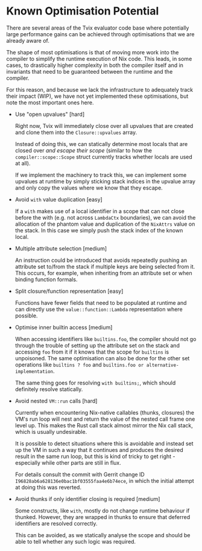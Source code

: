 Known Optimisation Potential
============================

There are several areas of the Tvix evaluator code base where
potentially large performance gains can be achieved through
optimisations that we are already aware of.

The shape of most optimisations is that of moving more work into the
compiler to simplify the runtime execution of Nix code. This leads, in
some cases, to drastically higher complexity in both the compiler
itself and in invariants that need to be guaranteed between the
runtime and the compiler.

For this reason, and because we lack the infrastructure to adequately
track their impact (WIP), we have not yet implemented these
optimisations, but note the most important ones here.

* Use "open upvalues" [hard]

  Right now, Tvix will immediately close over all upvalues that are
  created and clone them into the `Closure::upvalues` array.

  Instead of doing this, we can statically determine most locals that
  are closed over *and escape their scope* (similar to how the
  `compiler::scope::Scope` struct currently tracks whether locals are
  used at all).

  If we implement the machinery to track this, we can implement some
  upvalues at runtime by simply sticking stack indices in the upvalue
  array and only copy the values where we know that they escape.

* Avoid `with` value duplication [easy]

  If a `with` makes use of a local identifier in a scope that can not
  close before the with (e.g. not across `LambdaCtx` boundaries), we
  can avoid the allocation of the phantom value and duplication of the
  `NixAttrs` value on the stack. In this case we simply push the stack
  index of the known local.

* Multiple attribute selection [medium]

  An instruction could be introduced that avoids repeatedly pushing an
  attribute set to/from the stack if multiple keys are being selected
  from it. This occurs, for example, when inheriting from an attribute
  set or when binding function formals.

* Split closure/function representation [easy]

  Functions have fewer fields that need to be populated at runtime and
  can directly use the `value::function::Lambda` representation where
  possible.

* Optimise inner builtin access [medium]

  When accessing identifiers like `builtins.foo`, the compiler should
  not go through the trouble of setting up the attribute set on the
  stack and accessing `foo` from it if it knows that the scope for
  `builtins` is unpoisoned. The same optimisation can also be done
  for the other set operations like `builtins ? foo` and
  `builtins.foo or alternative-implementation`.

  The same thing goes for resolving `with builtins;`, which should
  definitely resolve statically.

* Avoid nested `VM::run` calls [hard]

  Currently when encountering Nix-native callables (thunks, closures)
  the VM's run loop will nest and return the value of the nested call
  frame one level up. This makes the Rust call stack almost mirror the
  Nix call stack, which is usually undesirable.

  It is possible to detect situations where this is avoidable and
  instead set up the VM in such a way that it continues and produces
  the desired result in the same run loop, but this is kind of tricky
  to get right - especially while other parts are still in flux.

  For details consult the commit with Gerrit change ID
  `I96828ab6a628136e0bac1bf03555faa4e6b74ece`, in which the initial
  attempt at doing this was reverted.

* Avoid thunks if only identifier closing is required [medium]

  Some constructs, like `with`, mostly do not change runtime behaviour
  if thunked. However, they are wrapped in thunks to ensure that
  deferred identifiers are resolved correctly.

  This can be avoided, as we statically analyse the scope and should
  be able to tell whether any such logic was required.
